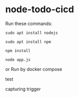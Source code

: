 # node-todo-cicd

Run these commands:


`sudo apt install nodejs`


`sudo apt install npm`


`npm install`

`node app.js`

or Run by docker compose

test

capturing trigger


